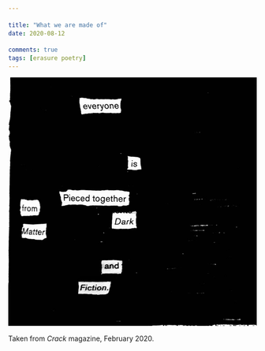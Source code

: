 ```yaml
---

title: "What we are made of"
date: 2020-08-12

comments: true
tags: [erasure poetry]
---
```

<img src="/assets/images/articles/madeof.jpeg" class="responsive"><br>

Taken from *Crack* magazine, February 2020.
